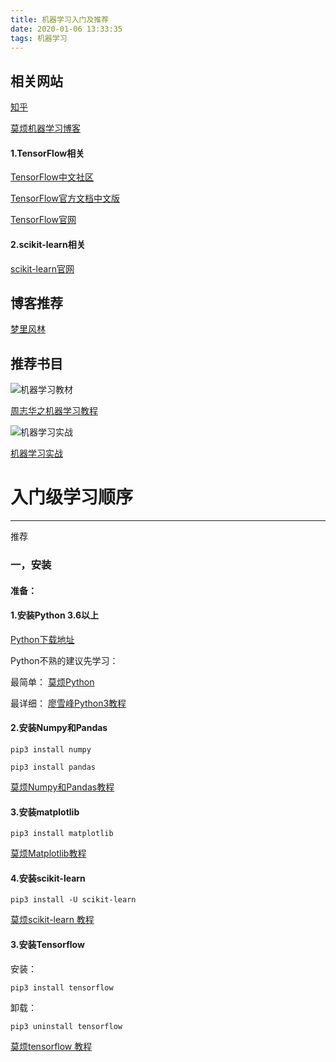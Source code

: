 ```yaml
---
title: 机器学习入门及推荐
date: 2020-01-06 13:33:35
tags: 机器学习
---
```

## 相关网站
[知乎](https://zhuanlan.zhihu.com/p/28691005)

[莫烦机器学习博客](https://morvanzhou.github.io/)
#### 1.TensorFlow相关

[TensorFlow中文社区](http://www.tensorfly.cn/)

[TensorFlow官方文档中文版](http://www.tensorfly.cn/tfdoc/get_started/introduction.html)

[TensorFlow官网](https://www.tensorflow.org/)
#### 2.scikit-learn相关
[scikit-learn官网](http://scikit-learn.org/stable/)

## 博客推荐
[梦里风林](http://www.cnblogs.com/hellocwh/tag/%E6%9C%BA%E5%99%A8%E5%AD%A6%E4%B9%A0/)

## 推荐书目
![机器学习教材](http://img13.360buyimg.com/n3/jfs/t2830/348/2411904394/54876/9470d568/57639b05N507b6709.jpg)

[周志华之机器学习教程](https://item.jd.com/11867803.html)

![机器学习实战](http://img12.360buyimg.com/n3/g12/M00/09/02/rBEQYFGcmTgIAAAAAASnqnBOrM0AABxaADS3HMABKfC152.jpg)

[机器学习实战](https://item.jd.com/11242112.html)

# 入门级学习顺序
***
推荐
### 一，安装
#### 准备：

#### 1.安装Python 3.6以上

[Python下载地址](https://www.python.org/downloads/)

Python不熟的建议先学习：

最简单：
[莫烦Python](https://morvanzhou.github.io/tutorials/python-basic/basic/)

最详细：
[廖雪峰Python3教程](http://www.liaoxuefeng.com/wiki/0014316089557264a6b348958f449949df42a6d3a2e542c000)

#### 2.安装Numpy和Pandas

```
pip3 install numpy
```

```
pip3 install pandas
```

[莫烦Numpy和Pandas教程](https://morvanzhou.github.io/tutorials/data-manipulation/np-pd/)

#### 3.安装matplotlib

```
pip3 install matplotlib
```
[莫烦Matplotlib教程](https://morvanzhou.github.io/tutorials/data-manipulation/np-pd/)

#### 4.安装scikit-learn

```
pip3 install -U scikit-learn
```
[莫烦scikit-learn 教程](https://morvanzhou.github.io/tutorials/machine-learning/sklearn/)
#### 3.安装Tensorflow
安装：
```
pip3 install tensorflow
```
卸载：

```
pip3 uninstall tensorflow
```
[莫烦tensorflow 教程](https://morvanzhou.github.io/tutorials/machine-learning/tensorflow/)
